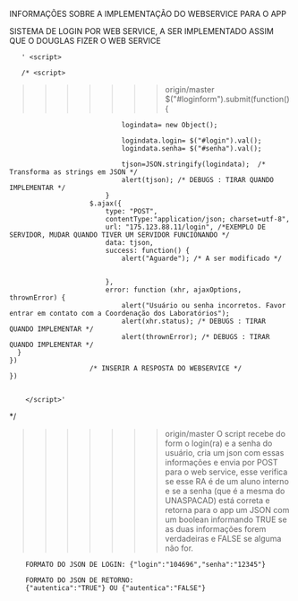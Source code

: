 INFORMAÇÕES SOBRE A IMPLEMENTAÇÃO DO WEBSERVICE PARA O APP


SISTEMA DE LOGIN POR WEB SERVICE, A SER IMPLEMENTADO ASSIM QUE O DOUGLAS FIZER O WEB SERVICE

       ' <script>

       /* <script>
>>>>>>> origin/master
            $("#loginform").submit(function(){
                                
                                logindata= new Object();

                                logindata.login= $("#login").val();
                                logindata.senha= $("#senha").val();
                                
                                tjson=JSON.stringify(logindata);  /* Transforma as strings em JSON */
                                alert(tjson); /* DEBUGS : TIRAR QUANDO IMPLEMENTAR */
                            }
                        $.ajax({
                            type: "POST",
                            contentType:"application/json; charset=utf-8",
                            url: "175.123.88.11/login", /*EXEMPLO DE SERVIDOR, MUDAR QUANDO TIVER UM SERVIDOR FUNCIONANDO */
                            data: tjson,
                            success: function() {
                                alert("Aguarde"); /* A ser modificado */
                                
                                    
                            },
                            error: function (xhr, ajaxOptions, thrownError) {
                                alert("Usuário ou senha incorretos. Favor entrar em contato com a Coordenação dos Laboratórios");
                                alert(xhr.status); /* DEBUGS : TIRAR QUANDO IMPLEMENTAR */
                                alert(thrownError); /* DEBUGS : TIRAR QUANDO IMPLEMENTAR */
      }
    })
                        /* INSERIR A RESPOSTA DO WEBSERVICE */
    })
                                

        </script>'


*/
>>>>>>> origin/master
O script recebe do form o login(ra) e a senha do usuário, cria um json com essas informações e envia por POST para o web service, esse verifica se esse RA é de um aluno interno e se a senha (que é a mesma do UNASPACAD) está correta e retorna para o app um JSON com um boolean informando TRUE se as duas informações forem verdadeiras e FALSE se alguma não for. 

		FORMATO DO JSON DE LOGIN: {"login":"104696","senha":"12345"}

		FORMATO DO JSON DE RETORNO:
		{"autentica":"TRUE"} OU {"autentica":"FALSE"}

